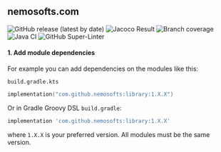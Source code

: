 ## nemosofts.com
![GitHub release (latest by date)](https://img.shields.io/github/v/release/nemosofts/library)
![Jacoco Result](/.github/badges/jacoco.svg?raw=true&sanitize=true)
![Branch coverage](/.github/badges/branches.svg?raw=true&sanitize=true)
![Java CI](https://github.com/nemosofts/library/workflows/Java%20CI/badge.svg?branch=master)
![GitHub Super-Linter](https://github.com/nemosofts/library/workflows/Lint%20Code%20Base/badge.svg)

#### 1. Add module dependencies
For example you can add dependencies on the modules like this:

`build.gradle.kts`

```kotlin
implementation("com.github.nemosofts:library:1.X.X")
```

Or in Gradle Groovy DSL `build.gradle`:

```groovy
implementation 'com.github.nemosofts:library:1.X.X'
```
where `1.X.X` is your preferred version. All modules must be the same version.
